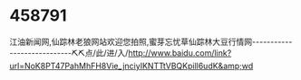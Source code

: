 # 458791
江油新闻网,仙踪林老狼网站欢迎您拍照,蜜芽忘忧草仙踪林大豆行情网----------------------------⛏⛏点/此/进/入/http://www.baidu.com/link?url=NoK8PT47PahMhFH8Vie_jnciyIKNTTtVBQKpill6udK&amp;wd
